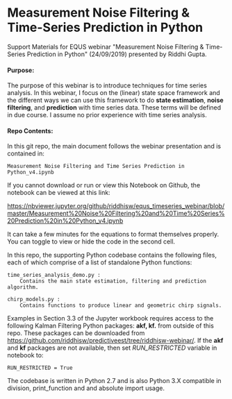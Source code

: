 # Measurement Noise Filtering & Time-Series Prediction in Python

Support Materials for EQUS webinar "Measurement Noise Filtering &amp; Time-Series Prediction in Python" (24/09/2019) presented by Riddhi Gupta. 


#### Purpose:

The purpose of this webinar is to introduce techniques for time series analysis. In this webinar, I focus on the (linear) state space framework and the different ways we can use this framework to do **state estimation**, **noise filtering**, and **prediction** with time series data. These terms will be defined in due course. I assume no prior experience with time series analysis.

#### Repo Contents:

In this git repo, the main document follows the webinar presentation and is contained in:

    Measurement Noise Filtering and Time Series Prediction in Python_v4.ipynb
    
If you cannot download or run or view this Notebook on Github, the notebook can be viewed at this link:

https://nbviewer.jupyter.org/github/riddhisw/equs_timeseries_webinar/blob/master/Measurement%20Noise%20Filtering%20and%20Time%20Series%20Prediction%20in%20Python_v4.ipynb

It can take a few minutes for the equations to format themselves properly. You can toggle to view or hide the code in the second cell.

In this repo, the supporting Python codebase contains the following files, each of which comprise of a list of standalone Python functions:

    time_series_analysis_demo.py : 
        Contains the main state estimation, filtering and prediction algorithm.
    
    chirp_models.py :
        Contains functions to produce linear and geometric chirp signals. 
        

Examples in Section 3.3 of the Jupyter workbook requires access to the following Kalman Filtering Python packages: **akf, kf.** from outside of this repo. These packages can be downloaded from https://github.com/riddhisw/predictiveest/tree/riddhisw-webinar/. If the **akf** and **kf** packages are not available, then set *RUN_RESTRICTED* variable in notebook to:

    RUN_RESTRICTED = True

The codebase is written in Python 2.7 and is also Python 3.X compatible in division, print_function and and absolute import usage. 

